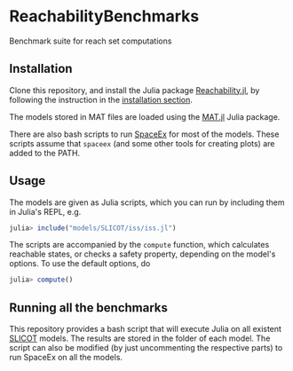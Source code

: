 # ReachabilityBenchmarks

Benchmark suite for reach set computations

## Installation

Clone this repository, and install the Julia package [Reachability.jl](https://github.com/JuliaReach/Reachability.jl),
by following the instruction in the [installation section](https://github.com/JuliaReach/Reachability.jl#installing).

The models stored in MAT files are loaded using the [MAT.jl](https://github.com/JuliaIO/MAT.jl) Julia package.

There are also bash scripts to run [SpaceEx](http://spaceex.imag.fr/) for most of the models.
These scripts assume that `spaceex` (and some other tools for creating plots) are added to the PATH.

## Usage

The models are given as Julia scripts, which you can run by including them in Julia's REPL, e.g.

```julia
julia> include("models/SLICOT/iss/iss.jl")
```

The scripts are accompanied by the `compute` function, which calculates reachable states, or checks a safety property,
depending on the model's options. To use the default options, do

```julia
julia> compute()
```

## Running all the benchmarks

This repository provides a bash script that will execute Julia on all existent
[SLICOT](http://slicot.org/20-site/126-benchmark-examples-for-model-reduction) models.
The results are stored in the folder of each model.
The script can also be modified (by just uncommenting the respective parts) to run SpaceEx on all the models.
